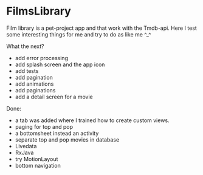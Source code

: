 # FilmsLibrary
Film library is a pet-project app and that work with the Tmdb-api. Here I test some interesting things for me and try to do as like me ^_^

What the next?
* add error processing
* add splash screen and the app icon
* add tests
* add pagination
* add animations
* add paginations
* add a detail screen for a movie

Done:
* a tab was added where I trained how to create custom views.
* paging for top and pop
* a bottomsheet instead an activity
* separate top and pop movies in database
* Livedata
* RxJava
* try MotionLayout
* bottom navigation
